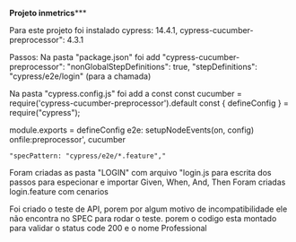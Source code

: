 ************************Projeto inmetrics***************************

Para este projeto foi instalado   cypress: 14.4.1, cypress-cucumber-preprocessor": 4.3.1

Passos: Na pasta "package.json" foi add   "cypress-cucumber-preprocessor":
"nonGlobalStepDefinitions": true, "stepDefinitions": "cypress/e2e/login" (para a chamada)

 Na pasta "cypress.config.js" foi add a const
  const cucumber = require('cypress-cucumber-preprocessor').default
  const { defineConfig } = require("cypress");

module.exports = defineConfig
  e2e: 
    setupNodeEvents(on, config)
      onfile:preprocessor', cucumber
    
    "specPattern: "cypress/e2e/*.feature","
  
  Foram criadas as pasta "LOGIN" com arquivo "login.js para escrita dos passos para especionar e importar Given, When, And, Then
  Foram criadas login.feature com cenarios 


Foi criado o teste de API, porem por algum motivo de incompatibilidade ele não encontra no SPEC para rodar o teste.
porem o codigo esta montado para validar o status code 200 e o nome Professional 
